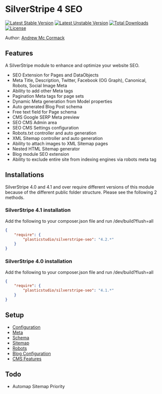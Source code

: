 # SilverStripe 4 SEO

[![Latest Stable Version](https://poser.pugx.org/cyber-duck/silverstripe-seo/v/stable)](https://packagist.org/packages/cyber-duck/silverstripe-seo)
[![Latest Unstable Version](https://poser.pugx.org/cyber-duck/silverstripe-seo/v/unstable)](https://packagist.org/packages/cyber-duck/silverstripe-seo)
[![Total Downloads](https://poser.pugx.org/cyber-duck/silverstripe-seo/downloads)](https://packagist.org/packages/cyber-duck/silverstripe-seo)
[![License](https://poser.pugx.org/cyber-duck/silverstripe-seo/license)](https://packagist.org/packages/cyber-duck/silverstripe-seo)

Author: [Andrew Mc Cormack](https://github.com/Andrew-Mc-Cormack)

## Features

A SilverStripe module to enhance and optimize your website SEO. 
  - SEO Extension for Pages and DataObjects
  - Meta Title, Description, Twitter, Facebook (OG Graph), Canonical, Robots, Social Image Meta
  - Ability to add other Meta tags
  - Pagination Meta tags for page sets
  - Dynamic Meta generation from Model properties
  - Auto generated Blog Post schema
  - Free text field for Page schema
  - CMS Google SERP Meta preview
  - SEO CMS Admin area
  - SEO CMS Settings configuration
  - Robots.txt controller and auto generation
  - XML Sitemap controller and auto generation
  - Ability to attach images to XML Sitemap pages
  - Nested HTML Sitemap generator
  - Blog module SEO extension
  - Ability to exclude entire site from indexing engines via robots meta tag

## Installations

SilverStripe 4.0 and 4.1 and over require different versions of this module because of the different public folder structure. Please see the following 2 methods.

### SilverStripe 4.1 installation

Add the following to your composer.json file and run /dev/build?flush=all

```json
{  
    "require": {  
        "plasticstudio/silverstripe-seo": "4.2.*"
    }
}
```

### SilverStripe 4.0 installation

Add the following to your composer.json file and run /dev/build?flush=all

```json
{  
    "require": {  
        "plasticstudio/silverstripe-seo": "4.1.*"
    }
}
```

## Setup

  - [Configuration](/docs/configuration)
  - [Meta](/docs/meta)
  - [Schema](/docs/schema)
  - [Sitemap](/docs/sitemap)
  - [Robots](/docs/robots)
  - [Blog Configuration](/docs/blog-configuration)
  - [CMS Features](/docs/cms-features)

## Todo

  - Automap Sitemap Priority